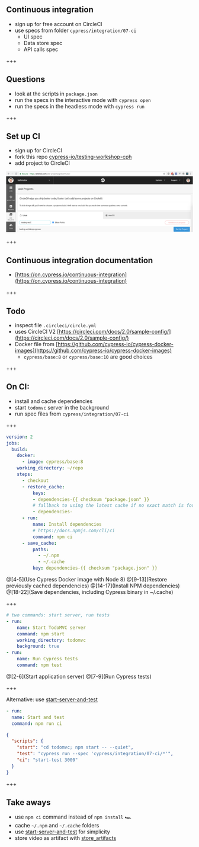 ## Continuous integration

- sign up for free account on CircleCI
- use specs from folder `cypress/integration/07-ci`
  - UI spec
  - Data store spec
  - API calls spec

+++

## Questions

- look at the scripts in `package.json`
- run the specs in the interactive mode with `cypress open`
- run the specs in the headless mode with `cypress run`

+++

## Set up CI

- sign up for CircleCI
- fork this repo [cypress-io/testing-workshop-cph](https://github.com/cypress-io/testing-workshop-cph)
- add project to CircleCI

![Add project](img/add-project.png)

+++

## Continuous integration documentation

- [https://on.cypress.io/continuous-integration](https://on.cypress.io/continuous-integration)

+++

## Todo

- inspect file `.circleci/circle.yml`
- uses CircleCI V2 [https://circleci.com/docs/2.0/sample-config/](https://circleci.com/docs/2.0/sample-config/)
- Docker file from [https://github.com/cypress-io/cypress-docker-images](https://github.com/cypress-io/cypress-docker-images)
  - `cypress/base:8` or `cypress/base:10` are good choices

+++

## On CI:

- install and cache dependencies
- start `todomvc` server in the background
- run spec files from `cypress/integration/07-ci`

+++

```yaml
version: 2
jobs:
  build:
    docker:
      - image: cypress/base:8
    working_directory: ~/repo
    steps:
      - checkout
      - restore_cache:
          keys:
          - dependencies-{{ checksum "package.json" }}
          # fallback to using the latest cache if no exact match is found
          - dependencies-
      - run:
          name: Install dependencies
          # https://docs.npmjs.com/cli/ci
          command: npm ci
      - save_cache:
          paths:
            - ~/.npm
            - ~/.cache
          key: dependencies-{{ checksum "package.json" }}
```

@[4-5](Use Cypress Docker image with Node 8)
@[9-13](Restore previously cached dependencies)
@[14-17](Install NPM dependencies)
@[18-22](Save dependencies, including Cypress binary in ~/.cache)

+++

```yaml
# two commands: start server, run tests
- run:
    name: Start TodoMVC server
    command: npm start
    working_directory: todomvc
    background: true
- run:
    name: Run Cypress tests
    command: npm test
```

@[2-6](Start application server)
@[7-9](Run Cypress tests)

+++

Alternative: use [start-server-and-test](https://github.com/bahmutov/start-server-and-test)

```yaml
- run:
  name: Start and test
  command: npm run ci
```

```json
{
  "scripts": {
    "start": "cd todomvc; npm start -- --quiet",
    "test": "cypress run --spec 'cypress/integration/07-ci/*'",
    "ci": "start-test 3000"
  }
}
```

+++

## Take aways

- use `npm ci` command instead of `npm install` 🏎
- cache `~/.npm` and `~/.cache` folders
- use [start-server-and-test](https://github.com/bahmutov/start-server-and-test) for simplicity
- store video as artifact with [store_artifacts](https://circleci.com/docs/2.0/configuration-reference/#store_artifacts)
